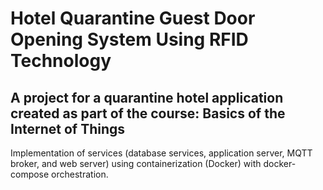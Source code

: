 # Hotel Quarantine Guest Door Opening System Using RFID Technology  
A project for a quarantine hotel application created as part of the course: Basics of the Internet of Things 
-

Implementation of services (database services, application server, MQTT broker, and web server) using containerization (Docker) with docker-compose orchestration.
